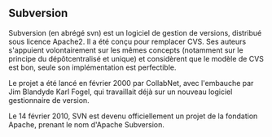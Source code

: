 ## Subversion

Subversion (en abrégé svn) est un logiciel de gestion de versions, distribué sous licence Apache2. Il a été conçu pour remplacer CVS. Ses auteurs s'appuient volontairement sur les mêmes concepts (notamment sur le principe du dépôtcentralisé et unique) et considèrent que le modèle de CVS est bon, seule son implémentation est perfectible.

Le projet a été lancé en février 2000 par CollabNet, avec l'embauche par Jim Blandyde Karl Fogel, qui travaillait déjà sur un nouveau logiciel gestionnaire de version.

Le 14 février 2010, SVN est devenu officiellement un projet de la fondation Apache, prenant le nom d'Apache Subversion.
